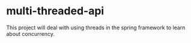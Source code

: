 # multi-threaded-api
This project will deal with using threads in the spring framework to learn about concurrency.
